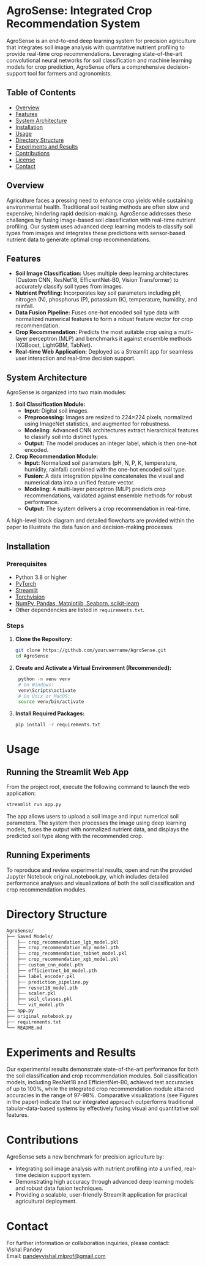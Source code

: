 # AgroSense: Integrated Crop Recommendation System

AgroSense is an end-to-end deep learning system for precision agriculture that integrates soil image analysis with quantitative nutrient profiling to provide real-time crop recommendations. Leveraging state-of-the-art convolutional neural networks for soil classification and machine learning models for crop prediction, AgroSense offers a comprehensive decision-support tool for farmers and agronomists.

## Table of Contents

- [Overview](#overview)
- [Features](#features)
- [System Architecture](#system-architecture)
- [Installation](#installation)
- [Usage](#usage)
- [Directory Structure](#directory-structure)
- [Experiments and Results](#experiments-and-results)
- [Contributions](#contributions)
- [License](#license)
- [Contact](#contact)

## Overview

Agriculture faces a pressing need to enhance crop yields while sustaining environmental health. Traditional soil testing methods are often slow and expensive, hindering rapid decision-making. AgroSense addresses these challenges by fusing image-based soil classification with real-time nutrient profiling. Our system uses advanced deep learning models to classify soil types from images and integrates these predictions with sensor-based nutrient data to generate optimal crop recommendations.

## Features
- **Soil Image Classification:** Uses multiple deep learning architectures (Custom CNN, ResNet18, EfficientNet-B0, Vision Transformer) to accurately classify soil types from images.
- **Nutrient Profiling:** Incorporates key soil parameters including pH, nitrogen (N), phosphorus (P), potassium (K), temperature, humidity, and rainfall.
- **Data Fusion Pipeline:** Fuses one-hot encoded soil type data with normalized numerical features to form a robust feature vector for crop recommendation.
- **Crop Recommendation:** Predicts the most suitable crop using a multi-layer perceptron (MLP) and benchmarks it against ensemble methods (XGBoost, LightGBM, TabNet).
- **Real-time Web Application:** Deployed as a Streamlit app for seamless user interaction and real-time decision support.

## System Architecture

AgroSense is organized into two main modules:
1. **Soil Classification Module:**  
   - **Input:** Digital soil images.  
   - **Preprocessing:** Images are resized to 224×224 pixels, normalized using ImageNet statistics, and augmented for robustness.  
   - **Modeling:** Advanced CNN architectures extract hierarchical features to classify soil into distinct types.  
   - **Output:** The model produces an integer label, which is then one-hot encoded.
2. **Crop Recommendation Module:**  
   - **Input:** Normalized soil parameters (pH, N, P, K, temperature, humidity, rainfall) combined with the one-hot encoded soil type.  
   - **Fusion:** A data integration pipeline concatenates the visual and numerical data into a unified feature vector.  
   - **Modeling:** A multi-layer perceptron (MLP) predicts crop recommendations, validated against ensemble methods for robust performance.  
   - **Output:** The system delivers a crop recommendation in real-time.

A high-level block diagram and detailed flowcharts are provided within the paper to illustrate the data fusion and decision-making processes.

## Installation

### Prerequisites

- Python 3.8 or higher
- [PyTorch](https://pytorch.org/)
- [Streamlit](https://streamlit.io/)
- [Torchvision](https://pytorch.org/vision/)
- [NumPy, Pandas, Matplotlib, Seaborn, scikit-learn](https://scikit-learn.org/)
- Other dependencies are listed in `requirements.txt`.

### Steps

1. **Clone the Repository:**
     ```bash
     git clone https://github.com/yourusername/AgroSense.git
     cd AgroSense
     ```
2. **Create and Activate a Virtual Environment (Recommended):**
   ```bash
    python -m venv venv
    # On Windows:
    venv\Scripts\activate
    # On Unix or MacOS:
    source venv/bin/activate
   ```
3. **Install Required Packages:**
    ```bash
    pip install -r requirements.txt
    ```

# Usage

## **Running the Streamlit Web App**
From the project root, execute the following command to launch the web application:
```bash
streamlit run app.py
```
The app allows users to upload a soil image and input numerical soil parameters. The system then processes the image using deep learning models, fuses the output with normalized nutrient data, and displays the predicted soil type along with the recommended crop.

## Running Experiments
To reproduce and review experimental results, open and run the provided Jupyter Notebook original_notebook.py, which includes detailed performance analyses and visualizations of both the soil classification and crop recommendation modules.


# **Directory Structure**
```txt
AgroSense/
├── Saved Models/
│   ├── crop_recommendation_lgb_model.pkl
│   ├── crop_recommendation_mlp_model.pth
│   ├── crop_recommendation_tabnet_model.pkl
│   ├── crop_recommendation_xgb_model.pkl
│   ├── custom_cnn_model.pth
│   ├── efficientnet_b0_model.pth
│   ├── label_encoder.pkl
│   ├── prediction_pipeline.py
│   ├── resnet18_model.pth
│   ├── scaler.pkl
│   ├── soil_classes.pkl
│   └── vit_model.pth
├── app.py
├── original_notebook.py
├── requirements.txt
└── README.md
```

# Experiments and Results
Our experimental results demonstrate state-of-the-art performance for both the soil classification and crop recommendation modules. Soil classification models, including ResNet18 and EfficientNet-B0, achieved test accuracies of up to 100%, while the integrated crop recommendation module attained accuracies in the range of 97-98%. Comparative visualizations (see Figures in the paper) indicate that our integrated approach outperforms traditional tabular-data-based systems by effectively fusing visual and quantitative soil features.

# Contributions
AgroSense sets a new benchmark for precision agriculture by:
- Integrating soil image analysis with nutrient profiling into a unified, real-time decision support system.
- Demonstrating high accuracy through advanced deep learning models and robust data fusion techniques.
- Providing a scalable, user-friendly Streamlit application for practical agricultural deployment.

# Contact
For further information or collaboration inquiries, please contact:<br>
Vishal Pandey<br>
Email: pandeyvishal.mlprof@gmail.com
